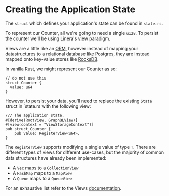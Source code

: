 # Creating the Application State

The `struct` which defines your application's state can be found in `state.rs`.

To represent our Counter, all we're going to need a single `u128`. To persist
the counter we'll be using Linera's [view](../advanced_topics/views.md) paradigm.

Views are a little like an [ORM](https://en.wikipedia.org/wiki/Object%E2%80%93relational_mapping),
however instead of mapping your datastructures to a relational database like Postgres, they are
instead mapped onto key-value stores like [RocksDB](https://rocksdb.org/).

In vanilla Rust, we might represent our Counter as so:

```rust,ignore
// do not use this
struct Counter {
  value: u64
}
```

However, to persist your data, you'll need to replace the existing `State` struct in `state.rs
with the following view:

```rust,ignore
/// The application state.
#[derive(RootView, GraphQLView)]
#[view(context = "ViewStorageContext")]
pub struct Counter {
    pub value: RegisterView<u64>,
}
```

The `RegisterView` supports modifying a single value of type `T`. There are different types of
views for different use-cases, but the majority of common data structures have already been implemented:

- A `Vec` maps to a `CollectionView`
- A `HashMap` maps to a `MapView`
- A `Queue` maps to a `QueueView`

For an exhaustive list refer to the Views [documentation](../advanced_topics/views.md).
